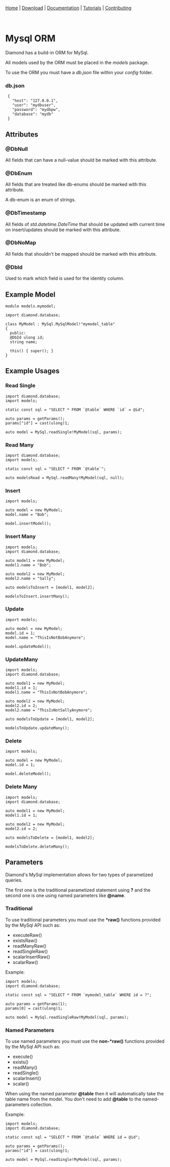 [Home](https://diamondmvc.github.io/Diamond/) | [Download](https://diamondmvc.github.io/Diamond/download) | [Documentation](https://diamondmvc.github.io/Diamond/docs) | [Tutorials](https://diamondmvc.github.io/Diamond/tutorials) | [Contributing](https://diamondmvc.github.io/Diamond/contributing)

<br>

# Mysql ORM

Diamond has a build-in ORM for MySql.

All models used by the ORM must be placed in the *models* package.

To use the ORM you must have a *db.json* file within your *config* folder.

### db.json

```
 {
   "host": "127.0.0.1",
   "user": "mydbuser",
   "password": "mydbpw",
   "database": "mydb"
 }
```

## Attributes

### @DbNull

All fields that can have a null-value should be marked with this attribute.

### @DbEnum

All fields that are treated like db-enums should be marked with this attribute.

A db-enum is an enum of strings.

### @DbTimestamp

All fields of *std.datetime.DateTime* that should be updated with current time on insert/updates should be marked with this attribute.

### @DbNoMap

All fields that shouldn't be mapped should be marked with this attribute.

### @DbId

Used to mark which field is used for the identity column.

## Example Model

```
module models.mymodel;

import diamond.database;

class MyModel : MySql.MySqlModel!"mymodel_table"
{
  public:
  @DbId ulong id;
  string name;

  this() { super(); }
}
```

## Example Usages

### Read Single

```
import diamond.database;
import models;

static const sql = "SELECT * FROM `@table` WHERE `id` = @id";

auto params = getParams();
params["id"] = cast(ulong)1;

auto model = MySql.readSingle!MyModel(sql, params);
```

### Read Many

```
import diamond.database;
import models;

static const sql = "SELECT * FROM `@table`";

auto modelsRead = MySql.readMany!MyModel(sql, null);
```

### Insert

```
import models;

auto model = new MyModel;
model.name = "Bob";

model.insertModel();
```

### Insert Many

```
import models;
import diamond.database;

auto model1 = new MyModel;
model1.name = "Bob";

auto model2 = new MyModel;
model2.name = "Sally";

auto modelsToInsert = [model1, model2];

modelsToInsert.insertMany();
```

### Update

```
import models;

auto model = new MyModel;
model.id = 1;
model.name = "ThisIsNotBobAnymore";

model.updateModel();
```

### UpdateMany

```
import models;
import diamond.database;

auto model1 = new MyModel;
model1.id = 1;
model1.name = "ThisIsNotBobAnymore";

auto model2 = new MyModel;
model2.id = 2;
model2.name = "ThisIsNotSallyAnymore";

auto modelsToUpdate = [model1, model2];

modelsToUpdate.updateMany();
```

### Delete

```
import models;

auto model = new MyModel;
model.id = 1;

model.deleteModel();
```

### Delete Many

```
import models;
import diamond.database;

auto model1 = new MyModel;
model1.id = 1;

auto model2 = new MyModel;
model2.id = 2;

auto modelsToDelete = [model1, model2];

modelsToDelete.deleteMany();
```

## Parameters

Diamond's MySql implementation allows for two types of parametized queries.

The first one is the traditional parametized statement using **?** and the second one is one using named parameters like **@name**.

### Traditional

To use traditional parameters you must use the **\*raw()** functions provided by the MySql API such as:

* executeRaw()
* existsRaw()
* readManyRaw()
* readSingleRaw()
* scalarInsertRaw()
* scalarRaw()

Example:

```
import models;
import diamond.database;

static const sql = "SELECT * FROM `mymodel_table` WHERE id = ?";

auto params = getParams(1);
params[0] = cast(ulong)1;

auto model = MySql.readSingleRaw!MyModel(sql, params);
```

### Named Parameters

To use named parameters you must use the **non-\*raw()** functions provided by the MySql API such as:

* execute()
* exists()
* readMany()
* readSingle()
* scalarInsert()
* scalar()

When using the named parameter **@table** then it will automatically take the table name from the model. You don't need to add **@table** to the named-parameters collection.

Example:

```
import models;
import diamond.database;

static const sql = "SELECT * FROM `@table` WHERE id = @id";

auto params = getParams();
params["id"] = cast(ulong)1;

auto model = MySql.readSingle!MyModel(sql, params);
```
